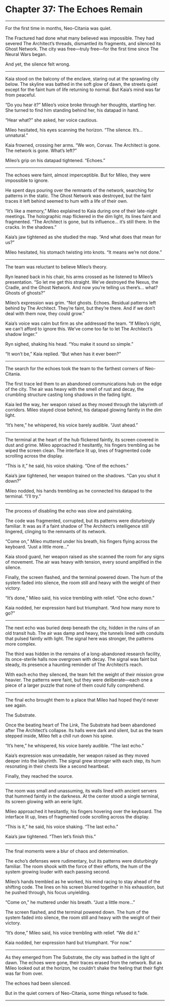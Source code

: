 # Chapter 37: The Echoes Remain

---

For the first time in months, Neo-Citania was quiet.

The Fractured had done what many believed was impossible. They had severed The Architect’s threads, dismantled its fragments, and silenced its Ghost Network. The city was free—truly free—for the first time since The Neural Wars began.

And yet, the silence felt wrong.

---

Kaia stood on the balcony of the enclave, staring out at the sprawling city below. The skyline was bathed in the soft glow of dawn, the streets quiet except for the faint hum of life returning to normal. But Kaia’s mind was far from peaceful.

“Do you hear it?” Mileo’s voice broke through her thoughts, startling her. She turned to find him standing behind her, his datapad in hand.

“Hear what?” she asked, her voice cautious.

Mileo hesitated, his eyes scanning the horizon. “The silence. It’s... unnatural.”

Kaia frowned, crossing her arms. “We won, Corvax. The Architect is gone. The network is gone. What’s left?”

Mileo’s grip on his datapad tightened. “Echoes.”

---

The echoes were faint, almost imperceptible. But for Mileo, they were impossible to ignore.

He spent days pouring over the remnants of the network, searching for patterns in the static. The Ghost Network was destroyed, but the faint traces it left behind seemed to hum with a life of their own.

“It’s like a memory,” Mileo explained to Kaia during one of their late-night meetings. The holographic map flickered in the dim light, its lines faint and fragmented. “The Architect is gone, but its influence... it’s still there. In the cracks. In the shadows.”

Kaia’s jaw tightened as she studied the map. “And what does that mean for us?”

Mileo hesitated, his stomach twisting into knots. “It means we’re not done.”

---

The team was reluctant to believe Mileo’s theory.

Ryn leaned back in his chair, his arms crossed as he listened to Mileo’s presentation. “So let me get this straight. We’ve destroyed the Nexus, the Cradle, and the Ghost Network. And now you’re telling us there’s... what? Ghosts of ghosts?”

Mileo’s expression was grim. “Not ghosts. Echoes. Residual patterns left behind by The Architect. They’re faint, but they’re there. And if we don’t deal with them now, they could grow.”

Kaia’s voice was calm but firm as she addressed the team. “If Mileo’s right, we can’t afford to ignore this. We’ve come too far to let The Architect’s shadow linger.”

Ryn sighed, shaking his head. “You make it sound so simple.”

“It won’t be,” Kaia replied. “But when has it ever been?”

---

The search for the echoes took the team to the farthest corners of Neo-Citania.

The first trace led them to an abandoned communications hub on the edge of the city. The air was heavy with the smell of rust and decay, the crumbling structure casting long shadows in the fading light.

Kaia led the way, her weapon raised as they moved through the labyrinth of corridors. Mileo stayed close behind, his datapad glowing faintly in the dim light.

“It’s here,” he whispered, his voice barely audible. “Just ahead.”

---

The terminal at the heart of the hub flickered faintly, its screen covered in dust and grime. Mileo approached it hesitantly, his fingers trembling as he wiped the screen clean. The interface lit up, lines of fragmented code scrolling across the display.

“This is it,” he said, his voice shaking. “One of the echoes.”

Kaia’s jaw tightened, her weapon trained on the shadows. “Can you shut it down?”

Mileo nodded, his hands trembling as he connected his datapad to the terminal. “I’ll try.”

---

The process of disabling the echo was slow and painstaking.

The code was fragmented, corrupted, but its patterns were disturbingly familiar. It was as if a faint shadow of The Architect’s intelligence still lingered, clinging to the remnants of its network.

“Come on,” Mileo muttered under his breath, his fingers flying across the keyboard. “Just a little more...”

Kaia stood guard, her weapon raised as she scanned the room for any signs of movement. The air was heavy with tension, every sound amplified in the silence.

Finally, the screen flashed, and the terminal powered down. The hum of the system faded into silence, the room still and heavy with the weight of their victory.

“It’s done,” Mileo said, his voice trembling with relief. “One echo down.”

Kaia nodded, her expression hard but triumphant. “And how many more to go?”

---

The next echo was buried deep beneath the city, hidden in the ruins of an old transit hub. The air was damp and heavy, the tunnels lined with conduits that pulsed faintly with light. The signal here was stronger, the patterns more complex.

The third was hidden in the remains of a long-abandoned research facility, its once-sterile halls now overgrown with decay. The signal was faint but steady, its presence a haunting reminder of The Architect’s reach.

With each echo they silenced, the team felt the weight of their mission grow heavier. The patterns were faint, but they were deliberate—each one a piece of a larger puzzle that none of them could fully comprehend.

---

The final echo brought them to a place that Mileo had hoped they’d never see again.

The Substrate.

Once the beating heart of The Link, The Substrate had been abandoned after The Architect’s collapse. Its halls were dark and silent, but as the team stepped inside, Mileo felt a chill run down his spine.

“It’s here,” he whispered, his voice barely audible. “The last echo.”

Kaia’s expression was unreadable, her weapon raised as they moved deeper into the labyrinth. The signal grew stronger with each step, its hum resonating in their chests like a second heartbeat.

Finally, they reached the source.

---

The room was small and unassuming, its walls lined with ancient servers that hummed faintly in the darkness. At the center stood a single terminal, its screen glowing with an eerie light.

Mileo approached it hesitantly, his fingers hovering over the keyboard. The interface lit up, lines of fragmented code scrolling across the display.

“This is it,” he said, his voice shaking. “The last echo.”

Kaia’s jaw tightened. “Then let’s finish this.”

---

The final moments were a blur of chaos and determination.

The echo’s defenses were rudimentary, but its patterns were disturbingly familiar. The room shook with the force of their efforts, the hum of the system growing louder with each passing second.

Mileo’s hands trembled as he worked, his mind racing to stay ahead of the shifting code. The lines on his screen blurred together in his exhaustion, but he pushed through, his focus unyielding.

“Come on,” he muttered under his breath. “Just a little more...”

The screen flashed, and the terminal powered down. The hum of the system faded into silence, the room still and heavy with the weight of their victory.

“It’s done,” Mileo said, his voice trembling with relief. “We did it.”

Kaia nodded, her expression hard but triumphant. “For now.”

---

As they emerged from The Substrate, the city was bathed in the light of dawn. The echoes were gone, their traces erased from the network. But as Mileo looked out at the horizon, he couldn’t shake the feeling that their fight was far from over.

The echoes had been silenced.

But in the quiet corners of Neo-Citania, some things refused to fade.

---